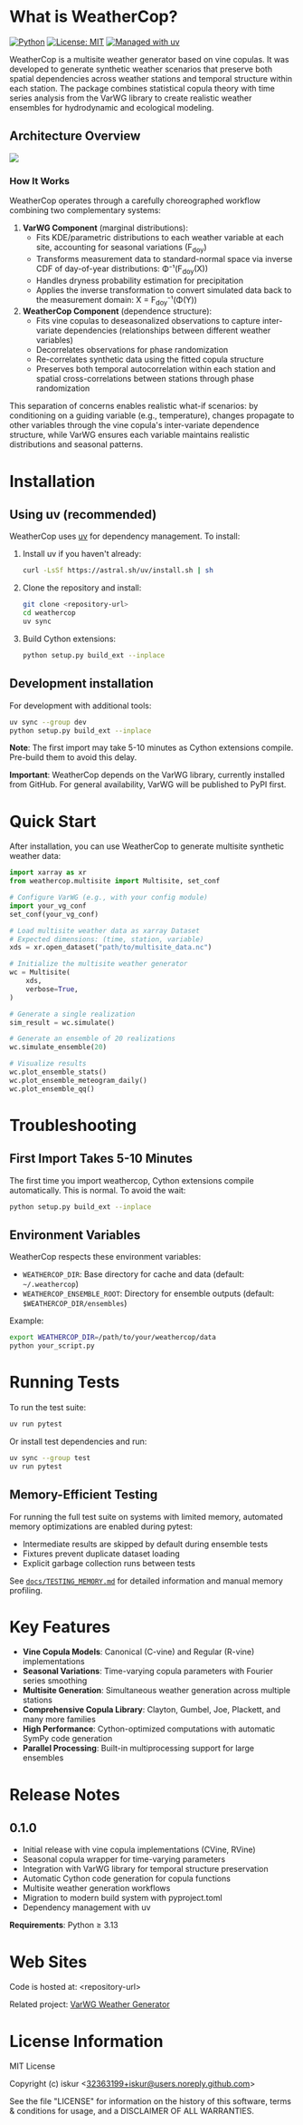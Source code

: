 # What is WeatherCop?

[![Python](https://img.shields.io/badge/python-3.13+-blue.svg)](https://www.python.org/downloads/)
[![License: MIT](https://img.shields.io/badge/license-MIT-green.svg)](https://opensource.org/licenses/MIT)
[![Managed with uv](https://img.shields.io/badge/managed%20with-uv-blue)](https://docs.astral.sh/uv/)

WeatherCop is a multisite weather generator based on vine copulas. It
was developed to generate synthetic weather scenarios that preserve both
spatial dependencies across weather stations and temporal structure
within each station. The package combines statistical copula theory with
time series analysis from the VarWG library to create realistic weather
ensembles for hydrodynamic and ecological modeling.

## Architecture Overview

![](./img/weathercop_workflow.png)

### How It Works

WeatherCop operates through a carefully choreographed workflow combining
two complementary systems:

1.  **VarWG Component** (marginal distributions):
    - Fits KDE/parametric distributions to each weather variable at each
      site, accounting for seasonal variations (F<sub>doy</sub>)
    - Transforms measurement data to standard-normal space via inverse
      CDF of day-of-year distributions: Φ⁻¹(F<sub>doy</sub>(X))
    - Handles dryness probability estimation for precipitation
    - Applies the inverse transformation to convert simulated data back
      to the measurement domain: X = F<sub>doy</sub>⁻¹(Φ(Y))
2.  **WeatherCop Component** (dependence structure):
    - Fits vine copulas to deseasonalized observations to capture
      inter-variate dependencies (relationships between different
      weather variables)
    - Decorrelates observations for phase randomization
    - Re-correlates synthetic data using the fitted copula structure
    - Preserves both temporal autocorrelation within each station and
      spatial cross-correlations between stations through phase
      randomization

This separation of concerns enables realistic what-if scenarios: by
conditioning on a guiding variable (e.g., temperature), changes
propagate to other variables through the vine copula's inter-variate
dependence structure, while VarWG ensures each variable maintains
realistic distributions and seasonal patterns.

# Installation

## Using uv (recommended)

WeatherCop uses [uv](https://docs.astral.sh/uv/) for dependency
management. To install:

1.  Install uv if you haven't already:

    ``` bash
    curl -LsSf https://astral.sh/uv/install.sh | sh
    ```

2.  Clone the repository and install:

    ``` bash
    git clone <repository-url>
    cd weathercop
    uv sync
    ```

3.  Build Cython extensions:

    ``` bash
    python setup.py build_ext --inplace
    ```

## Development installation

For development with additional tools:

``` bash
uv sync --group dev
python setup.py build_ext --inplace
```

**Note**: The first import may take 5-10 minutes as Cython extensions
compile. Pre-build them to avoid this delay.

**Important**: WeatherCop depends on the VarWG library, currently
installed from GitHub. For general availability, VarWG will be published
to PyPI first.

# Quick Start

After installation, you can use WeatherCop to generate multisite
synthetic weather data:

``` python
import xarray as xr
from weathercop.multisite import Multisite, set_conf

# Configure VarWG (e.g., with your config module)
import your_vg_conf
set_conf(your_vg_conf)

# Load multisite weather data as xarray Dataset
# Expected dimensions: (time, station, variable)
xds = xr.open_dataset("path/to/multisite_data.nc")

# Initialize the multisite weather generator
wc = Multisite(
    xds,
    verbose=True,
)

# Generate a single realization
sim_result = wc.simulate()

# Generate an ensemble of 20 realizations
wc.simulate_ensemble(20)

# Visualize results
wc.plot_ensemble_stats()
wc.plot_ensemble_meteogram_daily()
wc.plot_ensemble_qq()
```

# Troubleshooting

## First Import Takes 5-10 Minutes

The first time you import weathercop, Cython extensions compile
automatically. This is normal. To avoid the wait:

``` bash
python setup.py build_ext --inplace
```

## Environment Variables

WeatherCop respects these environment variables:

- `WEATHERCOP_DIR`: Base directory for cache and data (default:
  `~/.weathercop`)
- `WEATHERCOP_ENSEMBLE_ROOT`: Directory for ensemble outputs (default:
  `$WEATHERCOP_DIR/ensembles`)

Example:

``` bash
export WEATHERCOP_DIR=/path/to/your/weathercop/data
python your_script.py
```

# Running Tests

To run the test suite:

``` bash
uv run pytest
```

Or install test dependencies and run:

``` bash
uv sync --group test
uv run pytest
```

## Memory-Efficient Testing

For running the full test suite on systems with limited memory, automated memory optimizations are enabled during pytest:

- Intermediate results are skipped by default during ensemble tests
- Fixtures prevent duplicate dataset loading
- Explicit garbage collection runs between tests

See [`docs/TESTING_MEMORY.md`](docs/TESTING_MEMORY.md) for detailed information and manual memory profiling.

# Key Features

- **Vine Copula Models**: Canonical (C-vine) and Regular (R-vine)
  implementations
- **Seasonal Variations**: Time-varying copula parameters with Fourier
  series smoothing
- **Multisite Generation**: Simultaneous weather generation across
  multiple stations
- **Comprehensive Copula Library**: Clayton, Gumbel, Joe, Plackett, and
  many more families
- **High Performance**: Cython-optimized computations with automatic
  SymPy code generation
- **Parallel Processing**: Built-in multiprocessing support for large
  ensembles

# Release Notes

## 0.1.0

- Initial release with vine copula implementations (CVine, RVine)
- Seasonal copula wrapper for time-varying parameters
- Integration with VarWG library for temporal structure preservation
- Automatic Cython code generation for copula functions
- Multisite weather generation workflows
- Migration to modern build system with pyproject.toml
- Dependency management with uv

**Requirements**: Python ≥ 3.13

# Web Sites

Code is hosted at: \<repository-url\>

Related project: [VarWG Weather
Generator](https://github.com/iskur/varwg)

# License Information

MIT License

Copyright (c) iskur \<32363199+iskur@users.noreply.github.com\>

See the file "LICENSE" for information on the history of this software,
terms & conditions for usage, and a DISCLAIMER OF ALL WARRANTIES.
